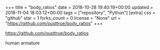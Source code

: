 +++
title = "body_ratios"
date = 2018-10-28 19:40:19+00:00
updated = 2018-11-04 18:03:12+00:00
tags = ["repository", "Python"]
[extra]
css = "github"
star = 1
forks_count = 0
license = "None"
url = "https://github.com/ousttrue/body_ratios"
+++

<https://github.com/ousttrue/body_ratios>

human armature
